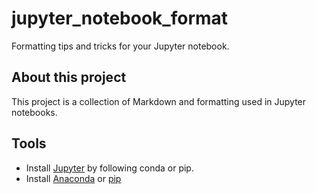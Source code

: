 # jupyter_notebook_format
Formatting tips and tricks for your Jupyter notebook.

## About this project
This project is a collection of Markdown and formatting used in Jupyter notebooks. 

## Tools
* Install <a href="https://jupyter.org/install">Jupyter</a> by following conda or pip. 
* Install <a href="https://docs.anaconda.com/anaconda/install/">Anaconda</a> or <a href="https://pip.pypa.io/en/stable/reference/pip_install/">pip</a>
